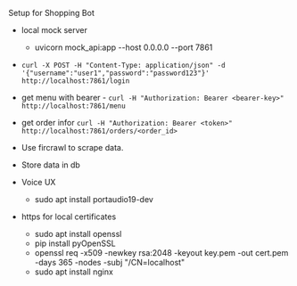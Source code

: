 Setup for Shopping Bot



- local mock server
    - uvicorn mock_api:app --host 0.0.0.0 --port 7861

- ```curl -X POST -H "Content-Type: application/json" -d '{"username":"user1","password":"password123"}' http://localhost:7861/login```

- get menu with bearer -
     ```curl -H "Authorization: Bearer <bearer-key>" http://localhost:7861/menu```


- get order infor
    ```curl -H "Authorization: Bearer <token>" http://localhost:7861/orders/<order_id> ```
- Use fircrawl to scrape data.

- Store data in db

- Voice UX
    - sudo apt install portaudio19-dev

- https for local certificates
    - sudo apt install openssl
    - pip install pyOpenSSL
    - openssl req -x509 -newkey rsa:2048 -keyout key.pem -out cert.pem -days 365 -nodes -subj "/CN=localhost"
    - sudo apt install nginx

